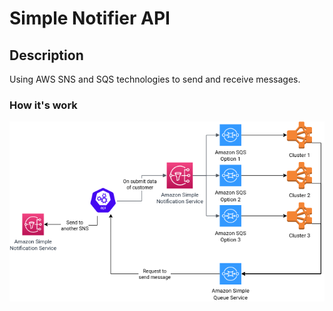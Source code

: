 # Simple Notifier API  
## Description
Using AWS SNS and SQS technologies to send and receive messages.

### How it's work
<p align="center" width="100%">
  <img src="./img/diagram.png">
</p>
  
